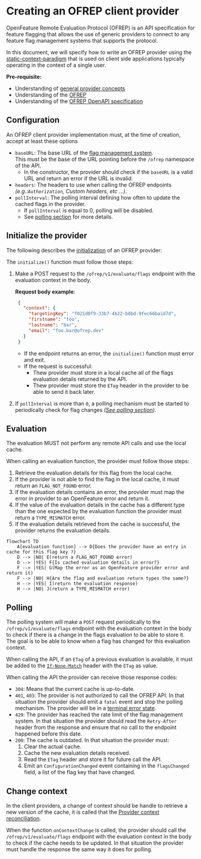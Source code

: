 # Creating an OFREP client provider

OpenFeature Remote Evaluation Protocol (OFREP) is an API specification for feature flagging that allows the use of generic providers to connect to any feature flag management systems that supports the protocol.

In this document, we will specify how to write an OFREP provider using the [static-context-paradigm](https://openfeature.dev/specification/glossary/#static-context-paradigm) that is used on client side applications typically operating in the context of a single user. 

**Pre-requisite:**
- Understanding of [general provider concepts](https://openfeature.dev/docs/reference/concepts/provider/)
- Understanding of the [OFREP](../../README.md)
- Understanding of the [OFREP OpenAPI specification](../../service/openapi.yaml)

## Configuration
An OFREP client provider implementation must, at the time of creation, accept at least these options
- `baseURL`: The base URL of the [flag management system](https://openfeature.dev/specification/glossary#flag-management-system).  
  This must be the base of the URL pointing before the `/ofrep` namespace of the API.
  - In the constructor, the provider should check if the `baseURL` is a valid URL and return an error if the URL is invalid.
- `headers`: The headers to use when calling the OFREP endpoints *(e.g.:`Authorization`, Custom headers, etc ...)*.
- `pollInterval`: The polling interval defining how often to update the cached flags in the provider.
  - If `pollInterval` is equal to 0, polling will be disabled.
  - See [polling section](#polling) for more details.

## Initialize the provider
The following describes the [initialization](https://openfeature.dev/specification/sections/providers#24-initialization) of an OFREP provider:

The `initialize()` function must follow those steps:
1. Make a POST request to the `/ofrep/v1/evaluate/flags` endpoint with the evaluation context in the body.

   **Request body example**:
   ```json
    {
      "context": {
        "targetingKey": "f021d0f9-33b7-4b22-b0bd-9fec66ba1d7d",
        "firstname": "foo",
        "lastname": "bar",
        "email": "foo.bar@ofrep.dev"
      }
    }
   ```

    - If the endpoint returns an error, the `initialize()` function must error and exit.  
    - If the request is successful:
      - Thew provider must store in a local cache all of the flags evaluation details returned by the API. 
      - Thew provider must store the `ETag` header in the provider to be able to send it back later.
2. If `pollInterval` is more than `0`, a polling mechanism must be started to periodically check for flag changes *([See polling section](#polling))*.

## Evaluation
The evaluation MUST not perform any remote API calls and use the local cache.

When calling an evaluation function, the provider must follow those steps:
1. Retrieve the evaluation details for this flag from the local cache.
2. If the provider is not able to find the flag in the local cache, it must return an `FLAG_NOT_FOUND` error.
3. If the evaluation details contains an error, the provider must map the error in provider to an OpenFeature error and return it.
4. If the value of the evaluation details in the cache has a different type than the one expected by the evaluation function the provider must return a `TYPE_MISMATCH` error.
5. If the evaluation details retrieved from the cache is successful, the provider returns the evaluation details.


```mermaid
flowchart TD
    A[evaluation function] --> D{Does the provider have an entry in cache for this flag key ?}
    D --> |NO| E(return a FLAG_NOT_FOUND error)
    D --> |YES| F{Is cached evaluation details in error?} 
    F --> |YES| G(Map the error as an OpenFeature provider error and return it)
    F --> |NO| H{Are the flag and evaluation return types the same?}
    H --> |YES| I(return the evaluation response)
    H --> |NO| J(return a TYPE_MISMATCH error)
```

## Polling
The polling system will make a `POST` request periodically to the `/ofrep/v1/evaluate/flags` endpoint with the evaluation context in the body to check if there is a change in the flags evaluation to be able to store it.
The goal is to be able to know when a flag has changed for this evaluation context.

When calling the API, if an `ETag` of a previous evaluation is available, it must be added to the [`If-None-Match`](https://developer.mozilla.org/en-US/docs/Web/HTTP/Reference/Headers/If-None-Match) header with the `ETag` as value.

When calling the API the provider can receive those response codes:
- `304`: Means that the current cache is up-to-date.
- `401`, `403`: The provider is not authorized to call the OFREP API. In that situation the provider should emit a `fatal` event and stop the polling mechanism. The provider will be in a [terminal error state](https://openfeature.dev/specification/sections/flag-evaluation#requirement-177).
- `429`: The provider has reached the rate limit of the flag management system. In that situation the provider should read the `Retry-After` header from the response and ensure that no call to the endpoint happened before this date.
- `200`: The cache is outdated. In that situation the provider must:
  1. Clear the actual cache.
  2. Cache the new evaluation details received.
  3. Read the `ETag` header and store it for future call the API.
  4. Emit an `ConfigurationChanged` event containing in the `flagsChanged` field, a list of the flag key that have changed.

## Change context
In the client providers, a change of context should be handle to retrieve a new version of the cache, it is called that the [Provider context reconciliation](https://openfeature.dev/specification/sections/providers/#26-provider-context-reconciliation).

When the function `onContextChange` is called, the provider should call the `/ofrep/v1/evaluate/flags` endpoint with the evaluation context in the body to check if the cache needs to be updated. In that situation the provider must handle the response the same way it does for polling.